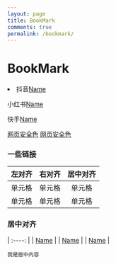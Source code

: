 ```yaml
---
layout: page
title: BookMark
comments: true
permalink: /bookmark/
---
```


<div class="container">
  <div class="centered-box">

  <h1>BookMark</h1>
<li>抖音<a href="/" target="_blank" rel="noopener">Name</a></li>
<p>小红书<a href="/" target="_blank" rel="noopener">Name</a></p>
<p>快手<a href="/" target="_blank" rel="noopener">Name</a></p>

 <a href="/web-safe-colors">网页安全色</a>
 <a href="/web-safe-colors">网页安全色</a>
 
### 一些链接

| 左对齐 | 右对齐 | 居中对齐 |
| :-----| ----: | :----: |
| 单元格 | 单元格 | 单元格 |
| 单元格 | 单元格 | 单元格 |

### 居中对齐

| :----: |
| <a href="/" target="_blank" rel="noopener">Name</a> |
| <a href="/" target="_blank" rel="noopener">Name</a> |
| <a href="/" target="_blank" rel="noopener">Name</a> |

    我是居中内容
  </div>
</div>
